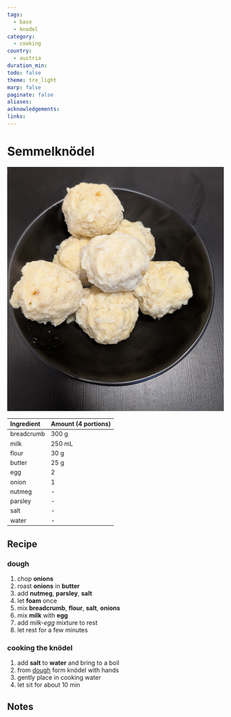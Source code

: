 ```yaml
---
tags:
  - base
  - knodel
category:
  - cooking
country:
  - austria
duration_min: 
todo: false
theme: tre_light
marp: false
paginate: false
aliases: 
acknowledgements: 
links:
---
```



# Semmelknödel

![300](../gfx/PXL_20250323_075626273.jpg)


|Ingredient|Amount (4 portions)|
| :- | :- |
|breadcrumb|300 g|
|milk|250 mL|
|flour|30 g|
|butter|25 g|
|egg|2|
|onion|1|
|nutmeg|-|
|parsley|-|
|salt|-|
|water|-|

## Recipe

### dough
1. chop **onions**
2. roast **onions** in **butter**
3. add **nutmeg**, **parsley**, **salt**
4. let **foam** once
5. mix **breadcrumb**, **flour**, **salt**, **onions**
6. mix **milk** with **egg**
7. add *milk-egg* mixture to rest
8. let rest for a few minutes

### cooking the knödel
1. add **salt** to **water** and bring to a boil
2. from [dough](#dough) form knödel with hands
3. gently place in cooking water
4. let sit for about 10 min


## Notes
